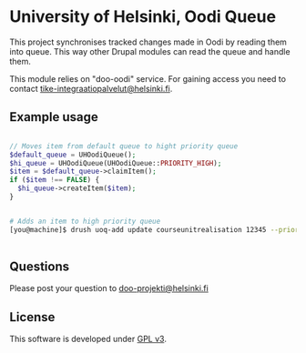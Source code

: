 # University of Helsinki, Oodi Queue

This project synchronises tracked changes made in Oodi by reading them into
queue. This way other Drupal modules can read the queue and handle them.

This module relies on "doo-oodi" service. For gaining access you need to contact
tike-integraatiopalvelut@helsinki.fi.

## Example usage

```php

// Moves item from default queue to hight priority queue
$default_queue = UHOodiQueue();
$hi_queue = UHOodiQueue(UHOodiQueue::PRIORITY_HIGH);
$item = $default_queue->claimItem();
if ($item !== FALSE) {
  $hi_queue->createItem($item);
}


```

```bash

# Adds an item to high priority queue
[you@machine]$ drush uoq-add update courseunitrealisation 12345 --priority=hi
 
```

## Questions
Please post your question to doo-projekti@helsinki.fi

## License
This software is developed under [GPL v3](LICENSE.txt).
